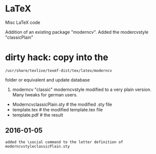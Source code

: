 # LaTeX
Misc LaTeX code

Addition of an existing package "moderncv".
Added the modercvstyle "classicPlain"

# dirty hack: copy into the 
	/usr/share/texlive/texmf-dist/tex/latex/moderncv
folder or equivalent and update database

1. moderncv
"classic" moderncvstyle modified to a very plain version. Many tweaks for german users.
  - ModerncvclassicPlain.sty	# the modified .sty file
  - template.tex				# the modified template.tex file 
  - template.pdf				# the result 

## 2016-01-05
	added the \social command to the letter definition of moderncvstyleclassicPlain.sty
